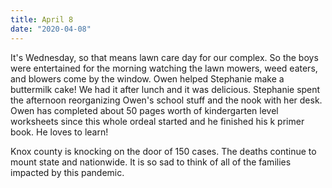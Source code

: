 ```yaml
---
title: April 8
date: "2020-04-08"
---
```

It's Wednesday, so that means lawn care day for our complex. So the boys were entertained for the morning watching the lawn mowers, weed eaters, and blowers come by the window. Owen helped Stephanie make a buttermilk cake! We had it after lunch and it was delicious. Stephanie spent the afternoon reorganizing Owen's school stuff and the nook with her desk. Owen has completed about 50 pages worth of kindergarten level worksheets since this whole ordeal started and he finished his k primer book. He loves to learn!

Knox county is knocking on the door of 150 cases. The deaths continue to mount state and nationwide. It is so sad to think of all of the families impacted by this pandemic.